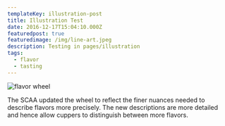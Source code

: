 ```yaml
---
templateKey: illustration-post
title: Illustration Test
date: 2016-12-17T15:04:10.000Z
featuredpost: true
featuredimage: /img/line-art.jpeg
description: Testing in pages/illustration
tags:
  - flavor
  - tasting
---
```

![flavor wheel](/img/line-art.jpeg)

The SCAA updated the wheel to reflect the finer nuances needed to describe flavors more precisely. The new descriptions are more detailed and hence allow cuppers to distinguish between more flavors.


